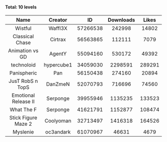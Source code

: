 #### Total: 10 levels

| Name | Creator | ID | Downloads | Likes |
|:---:|:---:|:---:|:---:|:---:|
| Wistful | Waffl3X | 57266538 | 242998 | 14802
| Classical Chase | Cirtrax | 56563865 | 112111 | 7079
| Animation vs GD | AgentY | 55094160 | 530172 | 49392
| technoloid | hypercube1 | 34059030 | 2298591 | 289291
| Panispheric | Pan | 56150438 | 274160 | 20894
| JusT RobS n TopS | DanZmeN | 52070793 | 716696 | 74560
| Emotional Release II | Serponge | 39955946 | 1135235 | 133523
| What The F | Serponge | 41621791 | 1152877 | 108474
| Stick Figure Maze 2 | Coolyoman | 32713497 | 1416318 | 164526
| Myslenie | oc3andark | 61070967 | 46631 | 4679
